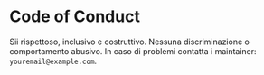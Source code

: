 # Code of Conduct

Sii rispettoso, inclusivo e costruttivo. Nessuna discriminazione o comportamento abusivo.
In caso di problemi contatta i maintainer: `youremail@example.com`.
